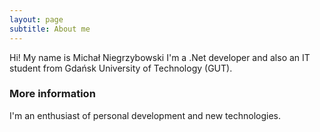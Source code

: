 ```yaml
---
layout: page
subtitle: About me
---
```


Hi! My name is Michał Niegrzybowski I'm a .Net developer and also an IT student from Gdańsk University of Technology (GUT). 

### More information

I'm an enthusiast of personal development and new technologies.